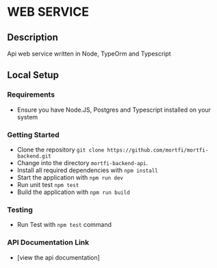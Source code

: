 # WEB SERVICE

## Description
Api web service written in Node, TypeOrm and Typescript

## Local Setup

### Requirements

- Ensure you have Node.JS, Postgres and Typescript installed on your system


### Getting Started
- Clone the repository `git clone https://github.com/mortfi/mortfi-backend.git`
- Change into the directory `mortfi-backend-api`.
- Install all required dependencies with `npm install`
- Start the application with `npm run dev`
- Run unit test `npm test`
- Build the application with `npm run build`

### Testing
- Run Test with `npm test` command

### API Documentation Link
- [view the api documentation] 
